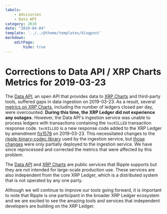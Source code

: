 ```yaml
---
labels:
    - Advisories
    - Data API
category: 2019
date: "2019-04-04"
template: '../../@theme/templates/blogpost'
markdown:
    editPage:
        hide: true
---
```

# Corrections to Data API / XRP Charts Metrics for 2019-03-23

The [Data API][], an open API that provides data to [XRP Charts][] and third-party tools, suffered gaps in data ingestion on 2019-03-23. As a result, several [metrics on XRP Charts](https://xrpcharts.ripple.com/#/metrics), including the number of ledgers closed per day, were overcounted. **During this time, the XRP Ledger did not experience any outages.** However, the Data API's ingestion service was unable to process ledgers with transactions containing the `tecKILLED` transaction response code. `tecKILLED` is a new response code added to the XRP Ledger by amendment [fix1578](https://developers.ripple.com/known-amendments.html#fix1578) on 2019-03-23. This necessitated changes to the [ripple-binary-codec library](https://github.com/ripple/ripple-binary-codec) used by the ingestion service, but [those changes](https://github.com/ripple/ripple-binary-codec/pull/27) were only partially deployed to the ingestion service. We have since reprocessed and corrected the metrics that were affected by this problem.

[Data API]: https://developers.ripple.com/data-api.html
[XRP Charts]: https://xrpcharts.ripple.com/

<!-- BREAK -->

The [Data API][] and [XRP Charts][] are public services that Ripple supports but they are not intended for large-scale production use. These services are also independent from the core XRP Ledger, which is a distributed system that is not operated by any one party.

Although we will continue to improve our tools going forward, it is important to note that Ripple is one participant in the broader XRP Ledger ecosystem and we are excited to see the amazing tools and services that  independent developers are building on the XRP Ledger.
